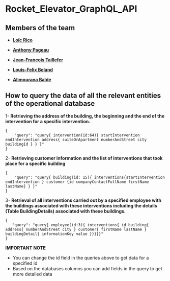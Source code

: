 # Rocket_Elevator_GraphQL_API
## Members of the team
- **[Loïc Rico](https://github.com/ricoloic)**

- **[Anthony Pageau](https://github.com/ricoloic)**

- **[Jean-Francois Taillefer](https://github.com/ricoloic)**

- **[Louis-Felix Beland](https://github.com/ricoloic)**

- **[Alimourana Balde](https://github.com/alimourana)**

## How to query the data of all the relevant entities of the operational database


1- **Retrieving the address of the building, the beginning and the end of the intervention for a specific intervention.**	
	
	{ 
		"query": "query{ intervention(id:64){ startIntervention endIntervention address{ suiteOrApartment numberAndStreet city buildingId } } }" 
	}
2- **Retrieving customer information and the list of interventions that took place for a specific building**

    { 
	    "query": "query{ building(id: 15){ interventions{startIntervention endIntervention } customer {id companyContactFullName firstName lastName} } }" 
    }
    
3- **Retrieval of all interventions carried out by a specified employee with the buildings associated with these interventions including the details (Table BuildingDetails) associated with these buildings.**

	{ 
	   "query": "query{ employee(id:3){ interventions{ id building{ address{ numberAndStreet city } customer{ firstName lastName } buildingDetail{ informationKey value }}}}}" 
	}
    

**IMPORTANT NOTE**
	

 - You can change the id field in the queries above to get data for a specified id
 - Based on the databases columns you can add fields in the query to get more detailed data
 
